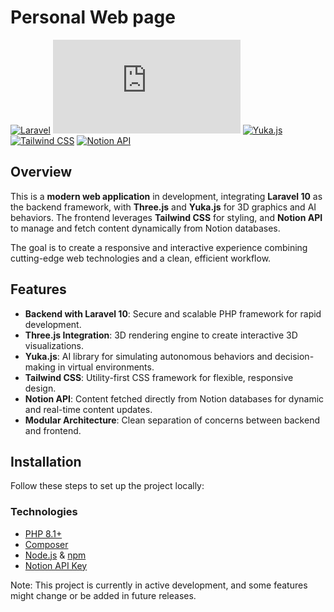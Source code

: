 # Personal Web page

[![Laravel](https://img.shields.io/badge/Laravel-10.x-red?style=flat-square&logo=laravel)](https://laravel.com/)
[![Three.js](https://img.shields.io/badge/Three.js-^0.149.0-orange?style=flat-square&logo=three.js)](https://threejs.org/)
[![Yuka.js](https://img.shields.io/badge/Yuka.js-^0.7.0-green?style=flat-square)](https://github.com/Mugen87/yuka)
[![Tailwind CSS](https://img.shields.io/badge/TailwindCSS-3.x-blue?style=flat-square&logo=tailwind-css)](https://tailwindcss.com/)
[![Notion API](https://img.shields.io/badge/NotionAPI-v1-black?style=flat-square&logo=notion)](https://developers.notion.com/)

## Overview

This is a **modern web application** in development, integrating **Laravel 10** as the backend framework, with **Three.js** and **Yuka.js** for 3D graphics and AI behaviors. The frontend leverages **Tailwind CSS** for styling, and **Notion API** to manage and fetch content dynamically from Notion databases.

The goal is to create a responsive and interactive experience combining cutting-edge web technologies and a clean, efficient workflow.

## Features

- **Backend with Laravel 10**: Secure and scalable PHP framework for rapid development.
- **Three.js Integration**: 3D rendering engine to create interactive 3D visualizations.
- **Yuka.js**: AI library for simulating autonomous behaviors and decision-making in virtual environments.
- **Tailwind CSS**: Utility-first CSS framework for flexible, responsive design.
- **Notion API**: Content fetched directly from Notion databases for dynamic and real-time content updates.
- **Modular Architecture**: Clean separation of concerns between backend and frontend.

## Installation

Follow these steps to set up the project locally:

### Technologies

- [PHP 8.1+](https://www.php.net/downloads.php)
- [Composer](https://getcomposer.org/)
- [Node.js](https://nodejs.org/) & [npm](https://www.npmjs.com/)
- [Notion API Key](https://developers.notion.com/docs/getting-started)

Note: This project is currently in active development, and some features might change or be added in future releases.
